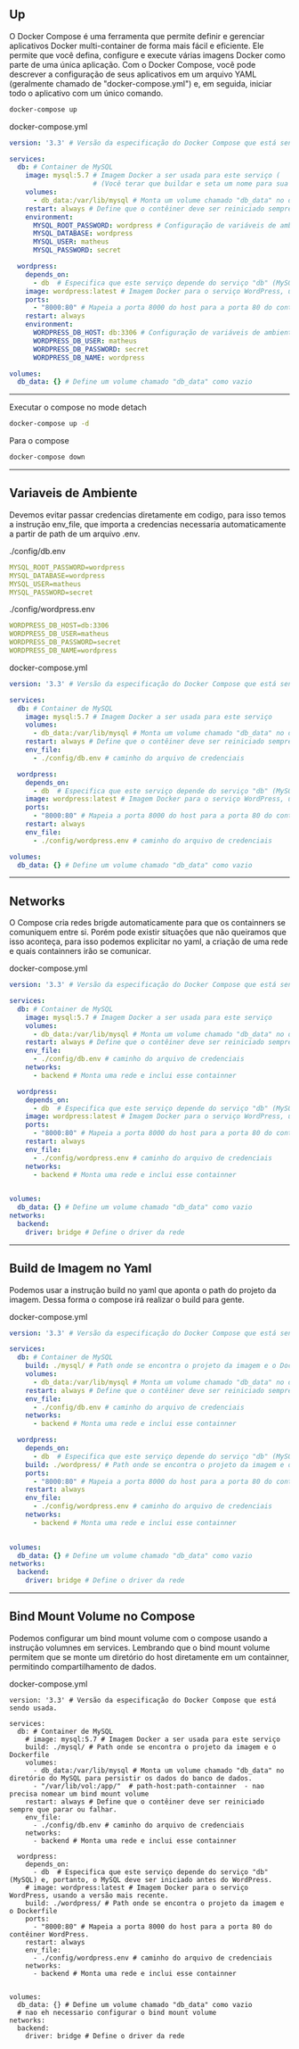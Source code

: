 ## Up
O Docker Compose é uma ferramenta que permite definir e gerenciar aplicativos Docker multi-container de forma mais fácil e eficiente. 
Ele permite que você defina, configure e execute várias imagens Docker como parte de uma única aplicação. 
Com o Docker Compose, você pode descrever a configuração de seus aplicativos em um arquivo YAML (geralmente chamado de "docker-compose.yml") e, em seguida, 
iniciar todo o aplicativo com um único comando.

```bash
docker-compose up
```

docker-compose.yml

```yaml
version: '3.3' # Versão da especificação do Docker Compose que está sendo usada.

services:
  db: # Container de MySQL
    image: mysql:5.7 # Imagem Docker a ser usada para este serviço (
                     # (Você terar que buildar e seta um nome para sua imagem, se desejar utilizar uma imagem personalizada)
    volumes:
      - db_data:/var/lib/mysql # Monta um volume chamado "db_data" no diretório do MySQL para persistir os dados do banco de dados.
    restart: always # Define que o contêiner deve ser reiniciado sempre que parar ou falhar.
    environment:
      MYSQL_ROOT_PASSWORD: wordpress # Configuração de variáveis de ambiente para a senha do usuário root do MySQL e outros detalhes do banco de dados.
      MYSQL_DATABASE: wordpress
      MYSQL_USER: matheus
      MYSQL_PASSWORD: secret

  wordpress:
    depends_on: 
      - db  # Especifica que este serviço depende do serviço "db" (MySQL) e, portanto, o MySQL deve ser iniciado antes do WordPress.
    image: wordpress:latest # Imagem Docker para o serviço WordPress, usando a versão mais recente.
    ports:
      - "8000:80" # Mapeia a porta 8000 do host para a porta 80 do contêiner WordPress.
    restart: always 
    environment: 
      WORDPRESS_DB_HOST: db:3306 # Configuração de variáveis de ambiente para o WordPress, informando como se conectar ao banco de dados.
      WORDPRESS_DB_USER: matheus
      WORDPRESS_DB_PASSWORD: secret
      WORDPRESS_DB_NAME: wordpress

volumes:
  db_data: {} # Define um volume chamado "db_data" como vazio

```

----------------------
Executar o compose no mode detach
```bash
docker-compose up -d
```

Para o compose
```bash
docker-compose down
```

--------------------------
## Variaveis de Ambiente

Devemos evitar passar credencias diretamente em codigo, para isso temos a instrução env_file, que importa a credencias necessaria automaticamente a partir de path de um arquivo .env.

./config/db.env
```yaml
MYSQL_ROOT_PASSWORD=wordpress 
MYSQL_DATABASE=wordpress
MYSQL_USER=matheus
MYSQL_PASSWORD=secret
```

./config/wordpress.env
```yaml
WORDPRESS_DB_HOST=db:3306
WORDPRESS_DB_USER=matheus
WORDPRESS_DB_PASSWORD=secret
WORDPRESS_DB_NAME=wordpress
```
docker-compose.yml
```yaml
version: '3.3' # Versão da especificação do Docker Compose que está sendo usada.

services:
  db: # Container de MySQL
    image: mysql:5.7 # Imagem Docker a ser usada para este serviço
    volumes:
      - db_data:/var/lib/mysql # Monta um volume chamado "db_data" no diretório do MySQL para persistir os dados do banco de dados.
    restart: always # Define que o contêiner deve ser reiniciado sempre que parar ou falhar.
    env_file:
      - ./config/db.env # caminho do arquivo de credenciais

  wordpress:
    depends_on: 
      - db  # Especifica que este serviço depende do serviço "db" (MySQL) e, portanto, o MySQL deve ser iniciado antes do WordPress.
    image: wordpress:latest # Imagem Docker para o serviço WordPress, usando a versão mais recente.
    ports:
      - "8000:80" # Mapeia a porta 8000 do host para a porta 80 do contêiner WordPress.
    restart: always 
    env_file:
      - ./config/wordpress.env # caminho do arquivo de credenciais

volumes:
  db_data: {} # Define um volume chamado "db_data" como vazio

```

--------------------------
## Networks

O Compose cria redes brigde automaticamente para que os containners se comuniquem entre si. Porém pode existir situações que não queiramos que isso aconteça, para isso podemos explicitar no yaml, a criação de uma rede e quais containners irão se comunicar.

docker-compose.yml
```yaml
version: '3.3' # Versão da especificação do Docker Compose que está sendo usada.

services:
  db: # Container de MySQL
    image: mysql:5.7 # Imagem Docker a ser usada para este serviço
    volumes:
      - db_data:/var/lib/mysql # Monta um volume chamado "db_data" no diretório do MySQL para persistir os dados do banco de dados.
    restart: always # Define que o contêiner deve ser reiniciado sempre que parar ou falhar.
    env_file:
      - ./config/db.env # caminho do arquivo de credenciais
    networks:
      - backend # Monta uma rede e inclui esse containner

  wordpress:
    depends_on: 
      - db  # Especifica que este serviço depende do serviço "db" (MySQL) e, portanto, o MySQL deve ser iniciado antes do WordPress.
    image: wordpress:latest # Imagem Docker para o serviço WordPress, usando a versão mais recente.
    ports:
      - "8000:80" # Mapeia a porta 8000 do host para a porta 80 do contêiner WordPress.
    restart: always 
    env_file:
      - ./config/wordpress.env # caminho do arquivo de credenciais
    networks:
      - backend # Monta uma rede e inclui esse containner
      

volumes:
  db_data: {} # Define um volume chamado "db_data" como vazio
networks:
  backend:
    driver: bridge # Define o driver da rede
```

---------------------------

## Build de Imagem no Yaml
Podemos usar a instrução build no yaml que aponta o path do projeto da imagem. Dessa forma o compose irá realizar o build para gente.

docker-compose.yml
```yaml
version: '3.3' # Versão da especificação do Docker Compose que está sendo usada.

services:
  db: # Container de MySQL
    build: ./mysql/ # Path onde se encontra o projeto da imagem e o Dockerfile
    volumes:
      - db_data:/var/lib/mysql # Monta um volume chamado "db_data" no diretório do MySQL para persistir os dados do banco de dados.
    restart: always # Define que o contêiner deve ser reiniciado sempre que parar ou falhar.
    env_file:
      - ./config/db.env # caminho do arquivo de credenciais
    networks:
      - backend # Monta uma rede e inclui esse containner

  wordpress:
    depends_on: 
      - db  # Especifica que este serviço depende do serviço "db" (MySQL) e, portanto, o MySQL deve ser iniciado antes do WordPress.
    build: ./wordpress/ # Path onde se encontra o projeto da imagem e o Dockerfile
    ports:
      - "8000:80" # Mapeia a porta 8000 do host para a porta 80 do contêiner WordPress.
    restart: always 
    env_file:
      - ./config/wordpress.env # caminho do arquivo de credenciais
    networks:
      - backend # Monta uma rede e inclui esse containner
      

volumes:
  db_data: {} # Define um volume chamado "db_data" como vazio
networks:
  backend:
    driver: bridge # Define o driver da rede
```

-------------------------

## Bind Mount Volume no Compose

Podemos configurar um bind mount volume com o compose usando a instrução volumnes em services. Lembrando que o bind mount volume permitem que se monte um diretório do host diretamente em um containner, permitindo compartilhamento de dados.

docker-compose.yml
```
version: '3.3' # Versão da especificação do Docker Compose que está sendo usada.

services:
  db: # Container de MySQL
    # image: mysql:5.7 # Imagem Docker a ser usada para este serviço
    build: ./mysql/ # Path onde se encontra o projeto da imagem e o Dockerfile
    volumes:
      - db_data:/var/lib/mysql # Monta um volume chamado "db_data" no diretório do MySQL para persistir os dados do banco de dados.
      - "/var/lib/vol:/app/"  # path-host:path-containner  - nao precisa nomear um bind mount volume
    restart: always # Define que o contêiner deve ser reiniciado sempre que parar ou falhar.
    env_file:
      - ./config/db.env # caminho do arquivo de credenciais
    networks:
      - backend # Monta uma rede e inclui esse containner

  wordpress:
    depends_on: 
      - db  # Especifica que este serviço depende do serviço "db" (MySQL) e, portanto, o MySQL deve ser iniciado antes do WordPress.
    # image: wordpress:latest # Imagem Docker para o serviço WordPress, usando a versão mais recente.
    build: ./wordpress/ # Path onde se encontra o projeto da imagem e o Dockerfile
    ports:
      - "8000:80" # Mapeia a porta 8000 do host para a porta 80 do contêiner WordPress.
    restart: always 
    env_file:
      - ./config/wordpress.env # caminho do arquivo de credenciais
    networks:
      - backend # Monta uma rede e inclui esse containner
      

volumes:
  db_data: {} # Define um volume chamado "db_data" como vazio
  # nao eh necessario configurar o bind mount volume
networks:
  backend:
    driver: bridge # Define o driver da rede

```
